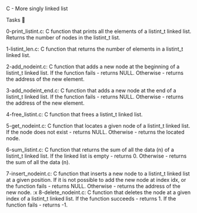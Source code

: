 C - More singly linked list

Tasks 📃

0-print_listint.c: C function that prints all the elements of a listint_t linked list.
Returns the number of nodes in the listint_t list.

1-listint_len.c: C function that returns the number of elements in a listint_t linked list.

2-add_nodeint.c: C function that adds a new node at the beginning of a listint_t linked list.
If the function fails - returns NULL.
Otherwise - returns the address of the new element.

3-add_nodeint_end.c: C function that adds a new node at the end of a listint_t linked list.
If the function fails - returns NULL.
Otherwise - returns the address of the new element.

4-free_listint.c: C function that frees a listint_t linked list.

5-get_nodeint.c: C function that locates a given node of a listint_t linked list.
If the node does not exist - returns NULL.
Otherwise - returns the located node.

6-sum_listint.c: C function that returns the sum of all the data (n) of a listint_t linked list.
If the linked list is empty - returns 0.
Otherwise - returns the sum of all the data (n).

7-insert_nodeint.c: C function that inserts a new node to a listint_t linked list at a given position.
If it is not possible to add the new node at index idx, or the function fails - returns NULL.
Otherwise - returns the address of the new node.
:x
8-delete_nodeint.c: C function that deletes the node at a given index of a listint_t linked list.
If the function succeeds - returns 1.
If the function fails - returns -1.
